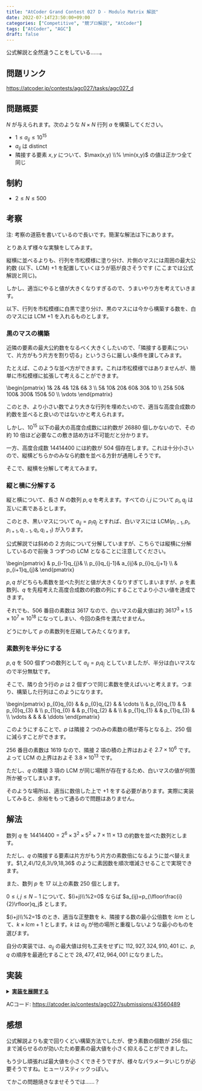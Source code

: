 ```yaml
---
title: "AtCoder Grand Contest 027 D - Modulo Matrix 解説"
date: 2022-07-14T23:50:00+09:00
categories: ["Competitive", "競プロ解説", "AtCoder"]
tags: ["AtCoder", "AGC"]
draft: false
---
```


<!-- 解説ブログ テンプレ -->

公式解説と全然違うことをしている……。

## 問題リンク

https://atcoder.jp/contests/agc027/tasks/agc027_d

## 問題概要

$N$ が与えられます。次のような $N \times N$ 行列 $a$ を構築してください。

- $1\le a_{ij}\le 10^{15}$
- $a_{ij}$ は distinct
- 隣接する要素 $x, y$ について、$\max(x,y) \\% \min(x,y)$ の値は正かつ全て同じ

## 制約

- $2\le N \le 500$

<!--more-->

## 考察

注: 考察の道筋を書いているので長いです。簡潔な解法は下にあります。

とりあえず様々な実験をしてみます。

縦横に並べるよりも、行列を市松模様に塗り分け、片側のマスには周囲の最大公約数 (以下、LCM) $+1$ を配置していくほうが筋が良さそうです (ここまでは公式解説と同じ)。

しかし、適当にやると値が大きくなりすぎるので、うまいやり方を考えていきます。

以下、行列を市松模様に白黒で塗り分け、黒のマスには今から構築する数を、白のマスには LCM $+1$ を入れるものとします。

### 黒のマスの構築

近隣の要素の最大公約数をなるべく大きくしたいので、「隣接する要素について、片方がもう片方を割り切る」というさらに厳しい条件を課してみます。

たとえば、このような並べ方ができます。これは市松模様ではありませんが、簡単に市松模様に拡張して考えることができます。

<div>
\begin{pmatrix}
1& 2& 4& 12& 6& 3 \\
5& 10& 20& 60& 30& 10 \\
25& 50& 100& 300& 150& 50 \\
\vdots
\end{pmatrix}
</div>

このとき、より小さい数でより大きな行列を埋めたいので、適当な高度合成数の約数を並べると良いのではないかと考えられます。

しかし、$10^{15}$ 以下の最大の高度合成数には約数が $26880$ 個しかないので、その約 $10$ 倍ほど必要なこの敷き詰め方は不可能だと分かります。

一方、高度合成数 $14414400$ には約数が $504$ 個存在します。これは十分小さいので、縦横どちらかのみなら約数を並べる方針が通用しそうです。

そこで、縦横を分解して考えてみます。

### 縦と横に分解する

縦と横について、長さ $N$ の数列 $p,q$ を考えます。すべての $i,j$ について $p_i,q_j$ は互いに素であるとします。

このとき、黒いマスについて $a_{ij}=p_{i}q_{j}$ とすれば、白いマスには $\mathrm{LCM}(p_{i-1},p_i,p_{i+1},q_{i-1},q_i,q_{i+1})$ が入ります。

公式解説では斜めの $2$ 方向について分解していますが、こちらでは縦横に分解しているので前後 $3$ つずつの LCM となることに注意してください。

<div>
\begin{pmatrix}
& p_{i-1}q_{j}&  \\
p_{i}q_{j-1}& a_{ij}& p_{i}q_{j+1} \\
& p_{i+1}q_{j}& 
\end{pmatrix}
</div>

$p,q$ がどちらも素数を並べた列だと値が大きくなりすぎてしまいますが、$p$ を素数列、$q$ を先程考えた高度合成数の約数の列にすることでより小さい値を達成できます。

それでも、$506$ 番目の素数は $3617$ なので、白いマスの最大値は約 $3617^3\times 1.5\times10^7\approx 10^{18}$ になってしまい、今回の条件を満たせません。

どうにかして $p$ の素数列を圧縮してみたくなります。

### 素数列を半分にする

$p,q$ を $500$ 個ずつの数列として $a_{ij}=p_{i}q_{j}$ としていましたが、半分は白いマスなので半分無駄です。

そこで、隣り合う行の $p$ は $2$ 個ずつで同じ素数を使えばいいと考えます。つまり、構築した行列はこのようになります。

<div>
\begin{pmatrix}
p_{0}q_{0}	&				& p_{0}q_{2}		& 				& \cdots \\
			& p_{0}q_{1}	& 					& p_{0}q_{3}	& \\
p_{1}q_{0}	&				& p_{1}q_{2}		&				& \\
			& p_{1}q_{1}	& 					& p_{1}q_{3}	& \\
\vdots		& 				& 					&				& \ddots
\end{pmatrix}
</div>

このようにすることで、$p$ は隣接 $2$ つのみの素数の積が寄与となる上、$250$ 個に減らすことができます。

$256$ 番目の素数は $1619$ なので、隣接 $2$ 項の積の上界はおよそ $2.7\times 10^6$ です。よって LCM の上界はおよそ $3.8 \times 10^{13}$ です。

ただし、$q$ の隣接 $3$ 項の LCM が同じ場所が存在するため、白いマスの値が何箇所か被ってしまいます。

そのような場所は、適当に数倍した上で $+1$ をする必要があります。実際に実装してみると、余裕をもって通るので問題はありません。

## 解法

数列 $q$ を $14414400=2^6\times 3^2\times 5^2\times 7\times 11\times 13$ の約数を並べた数列とします。

ただし、$q$ の隣接する要素は片方がもう片方の素数倍になるように並べ替えます。$1,2,4\/12,6,3\/9,18,36$ のように素因数を順次増減させることで実現できます。

また、数列 $p$ を $17$ 以上の素数 $250$ 個とします。

$0\le i,j\le N-1$ について、$(i+j)\\%2=0$ ならば $a_{ij}=p_{\lfloor\frac{i}{2}\rfloor}q_j$ とします。

$(i+j)\\%2=1$ のとき、適当な正整数を $k$、隣接する数の最小公倍数を $lcm$ として、$k\times lcm+1$ とします。$k$ は $a_{ij}$ が他の場所と重複しないような最小のものを選びます。

自分の実装では、$a_{ij}$ の最大値は何も工夫をせずに $112,927,324,910,401$ に、$p, q$ の順序を最適化することで $28,477,412,964,001$ になりました。

## 実装

<details><summary><u><b>実装を展開する</b></u></summary>

```csharp
		int[] dx = { 0, 1, 0, -1 };
		int[] dy = { 1, 0, -1, 0 };
 
		public override void Solve()
		{
			var l = new List<long> { 1, 13 };
			l = Multiply(l, new List<long> { 1, 11 });
			l = Multiply(l, new List<long> { 1, 7 });
			l = Multiply(l, new List<long> { 1, 5, 25 });
			l = Multiply(l, new List<long> { 1, 3, 9 });
			l = Multiply(l, new List<long> { 1, 2, 4, 8, 16, 32, 64 });
			var p = CreateArray(2000, i => true);
			p[0] = false;
			p[1] = false;
			for (int i = 2; i * i < 2000; i++)
			{
				if (!p[i]) continue;
				for (int j = 2 * i; j < 2000; j += i)
				{
					p[j] = false;
				}
			}
			var primes = new List<long>();
			for (int i = 17; i < 2000; i++)
			{
				if (p[i]) primes.Add(i);
				if (primes.Count >= 250) continue;
			}
			primes = Shuffle(primes);
			var a = CreateArray(500, 500, (i, j) => (i + j) % 2 == 0 ? primes[i / 2] * l[j] : 1);
			var s = new HashSet<long>();
			for (int i = 0; i < 500; i++)
			{
				for (int j = 0; j < 500; j++)
				{
					if (a[i][j] > 1)
					{
						s.Add(a[i][j]);
					}
				}
			}
			var max = 0L;
			var maxrep = 0L;
			for (int i = 0; i < 500; i++)
			{
				for (int j = 500 - 1; j >= 0; j--)
				{
					if (a[i][j] == 1)
					{
						for (int k = 0; k < 4; k++)
						{
							var nx = i + dx[k];
							var ny = j + dy[k];
							if (nx < 0) continue;
							if (ny < 0) continue;
							if (nx >= 500) continue;
							if (ny >= 500) continue;
							a[i][j] = LeastCommonMultiple(a[i][j], a[nx][ny]);
						}
						var v = a[i][j];
						while (s.Contains(a[i][j] + 1)) a[i][j] += v;
						maxrep.Chmax(a[i][j] / v);
						a[i][j]++;
						s.Add(a[i][j]);
					}
					max.Chmax(a[i][j]);
				}
			}
			var n = sr.ReadInt();
			for (int i = 0; i < n; i++)
			{
				Console.WriteLine(a[i].Take(n).Join(" "));
			}
		}
 
		public List<long> Shuffle(List<long> a)
		{
			var ret = new long[a.Count].ToList();
			for (int i = 0; i < a.Count / 2; i++)
			{
				ret[2 * i] = a[i];
				ret[a.Count / 2 * 2 - 2 * i - 1] = a[a.Count / 2 + i];
			}
			return ret;
		}
 
		public long GreatestCommonDivisor(long a, long b)
		{
			if (a < b) return GreatestCommonDivisor(b, a);
			if (a % b == 0) return b;
			return GreatestCommonDivisor(b, a % b);
		}
 
		public long LeastCommonMultiple(long a, long b) => a / GreatestCommonDivisor(a, b) * b;
 
		public List<long> Multiply(List<long> a, List<long> b)
		{
			var ret = new List<long>();
			var rev = false;
			for (int i = 0; i < b.Count; i++)
			{
				if (rev)
				{
					for (int j = a.Count - 1; j >= 0; j--)
					{
						ret.Add(a[j] * b[i]);
					}
				}
				else
				{
					for (int j = 0; j < a.Count; j++)
					{
						ret.Add(a[j] * b[i]);
					}
				}
				rev = !rev;
			}
			return ret;
		}
```

</details>

ACコード: https://atcoder.jp/contests/agc027/submissions/43560489

## 感想

公式解説よりも変で回りくどい構築方法でしたが、使う素数の個数が $256$ 個にまで減らせるのが効いたため要素の最大値を小さく抑えることができました。

もう少し頑張れば最大値を小さくできそうですが、様々なパラメータいじりが必要そうですね。ヒューリスティックっぽい。

てかこの問題焼きなませそうでは……？

